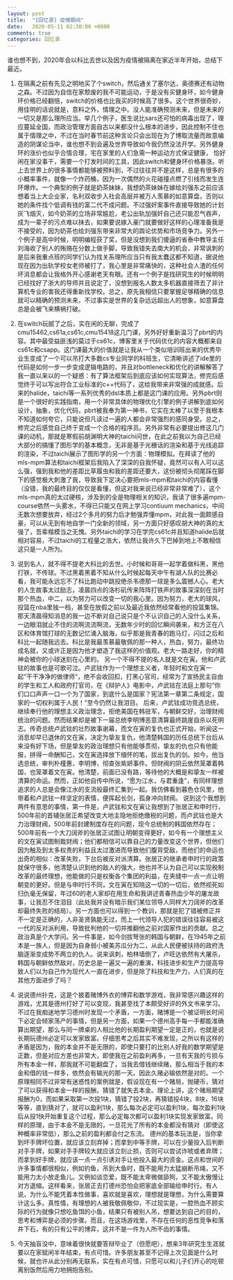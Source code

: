 ```yaml
---
layout: post
title:  "[回忆录] 疫情期间"
date:   2020-05-11 02:38:00 +0800
comments: true
categories: 回忆录
---
```


谁也想不到，2020年会以科比去世以及因为疫情被隔离在家近半年开始，总结下最近。

1. 在隔离之前有先见之明地买了个switch，然后通关了塞尔达，奥德赛还有动物之森。不过因为自信在家颓废的我不可能运动，于是没有买健身环，如今健身环价格已经翻倍，switch的价格也比我买的时候高了很多。这个世界很奇妙，用佳明的话说就是，意料之外，情理之中。没人能准确预测未来，但是未来的一切又是那么理所应当。举几个例子，医生说比sars还可怕的病毒出现了，理应蔓延全国，而政治管理方面自古以来都没什么根本的进步，因此控制不住也属于情理之中，不过在当时春节前这种言论只会出现在为了博取流量而故意编造的阴谋论当中，谁也想不到会遍及世界导致如今我仍然没法开学。另外健身环的涨价也似乎合情合理，宅在家里的人们急需一种运动方式保证健康， 恰好闲在家没事干，需要一个打发时间的工具，因此switch和健身环价格暴涨。听上去世界上的很多事情都能够被预料到，不过往往并不是这样，总是有很多的小概率事件，就像一个炸药桶，因为一次偶然的火花碰撞点燃了引线而发生连环爆炸。一个典型的例子就是奶茶妹妹，我想奶茶妹妹在嫁给刘强东之前应该想着当上大企业家，名利双收步入社会高层并被万人羡慕的如意算盘，否则以她的条件找个低调有钱的富二代不成问题。不过强奸案事件直接导致她的计划灰飞烟灭，如今奶茶的立场非常尴尬，老公出轨加强奸自己还只能忍气吞声，成为一辈子的污点难以抹去，如果要说嫁入豪门就要做好这样的心理准备我是不接受的，因为奶茶也给刘强东带来非常大的舆论优势和市场竞争力。另外一个例子是高中时候，明明编程获了奖，但是没想到我们傻逼的省泰中教导主任刘海收了别人的贿赂在分数上做手脚，导致我错失去南大的机会，非常讽刺的是后来我重点班的同学们认为找关系理所应当只有我太蠢这都不知道，据说他现在因为出轨学校女老师被打了，我心里是非常痛快的，这种社会人渣的任何坏消息都会让我格外开心感谢老天有眼。还有一个例子是找研究生的时候明明已经找好了浙大的导师并且说定了，没想到报名人数太多机器直接筛去了非计算机专业的害我还得重新找学校。总之，原先我相信只要掌握足够精确的信息就可以精确的预测未来，不过事实是世界的复杂远远超出人的想象，如意算盘总是会被飞来横祸打破。

2. 在switch玩腻了之后，实在闲的无聊，完成了cmu15462,cs61a,cs61c,cmu15418这几门课，另外好好重新温习了pbrt的内容。其中最受益匪浅的莫过于cs61c，博客里关于代码优化的内容大概都来自cs61c和csapp。这门课最大的价值就是让我从一个类似培训班出来的优秀毕业生变成了一个可以吊打大多数cs专业同学的科班生，它清晰讲述了ide里的代码是如何一步一步变成逻辑电路的，并且对bottleneck和优化的讲解解答了我一直以来以的一个疑惑：有了算法框架后到底应该如何实现算法，修完后感觉终于可以写出符合工业标准的c++代码了，这给我带来非常强的成就感。后来的halide，taichi等一系列优秀的dsl本质上都是这门课的应用。另外pbrt则是一个很好的实践指南，用一个非常具体的物理优化引擎的例子讲解到底如何设计，抽象，优化代码，pbrt被我奉为第一神书，它实在太棒了以至于我根本不知道如何夸它，只能说但凡读过一遍的人都会非常强烈的感同身受。总之，修完之后感觉自己终于变成一个合格的程序员。另外非常有必要提出修这几门课的动机，那就是寒假前胡渊明大神的taichi问世，在此之前我以为自己已经大部分的搞懂了图形学的基本概念，无非是基于光栅话的渲染和基于光线追踪的渲染，不过taichi展示了图形学的另一个方面：物理模拟。在拜读了他的mls-mpm算法和taichi框架后我陷入了深深的自我怀疑，竟然可以有人可以这么强，强到我和他的差距比草履虫和我的差距还要大，这份被彻头彻尾踩在脚下的感觉极大刺激了我，导致我下定决心要把mls-mpm和taichi的内容看懂（没错，我的最终目的仅仅是看懂，但这对我来说已经非常非常难了），这个mls-mpm真的太过硬核，涉及到的全是物理相关的知识，我读了很多遍mpm-course依然一头雾水，不得已只能又在网上学习contiuum mechanics，中间无数次想要放弃，经过2个多月的努力后才勉强弄懂mpm，对此我一面颇感自豪，可以从无到有地自学一门全新的领域，另一方面只好感叹胡大神的真的太强了，吾辈楷模当之无愧。另外taichi的学习在学完cs61c并且知道halide后就相对容易，不过taichi的工程量之浩大，依然让我许久下巴掉到地上不敢相信这只是一人所为。

3. 说到名人，就不得不提老大科比的去世。小时候和哥哥一起学着做科黑，黑他打铁，不传球。不过黑着黑着不知从什么时候起每天中午有湖人队的比赛必看，我可能永远忘不了科比跑动中跳投绝杀韦德那一球是多么震撼人心。老大的人生故事太过励志，凌晨四点的洛杉矶传来阵阵打铁声的故事深深刻在当时那个热血，中二，以为努力可以改变一切的我心里。因为努力，老大的球风，投篮在nba里独一档，甚至在放假之前以及最近我依然经常看他的投篮集锦。那天清晨得知消息的我一边不断对自己说只是个不认识自己的人没什么关系，一边眼泪就止不住的流啊流流啊流，无数年少时的回忆瞬间袭来，和方正在八区和体育馆打球的无数记忆涌入脑海，似乎那是我青春的跑马灯，闪过之后和科比一起随我远去。科比是我最羡慕最敬佩的那一种人，热血，努力，最终功成名就，又或许正是因为他才塑造了我这样的价值观。老大一路走好，你的精神会被你的小球迷刻在心里的。
另一个不得不提的名人就是文在寅。他和卢武铉的故事也是可歌可泣。卢武铉作为一个理想主义者，年轻时和文在寅一起”干干净净的做律师“，绝不会收回扣，打黑心官司，经常为了宣扬民主自由的学生和工人和政府打官司，在《辩护人》电影中，卢武铉在法庭上那句”你们口口声声一口一个为了国家，到底什么是国家？宪法第一章第二条规定，国家的一切权利属于人民！“至今仍然让我泪目。
后来，卢武铉成功竞选总统，继续奉行他的理想主义政治理念，拒绝美国在韩驻军，与朝鲜交好，治理财阀统治的问题。然而结果却是被下一届总统李明博恶意清算最终跳崖自杀以死明志。传奇总统卢武铉的壮烈故事谢幕，而文在寅的复仇也正式开始，听闻这一消息却早已退休的文在寅，决定为挚友复仇，他清楚韩国的历任总统下台后从来没有好下场，但是挚友的政治理想只有他能够贯彻，挚友的仇也只有他能报，拼得一命酬知己，文在寅选择放下缅怀的笔，拔出复仇的剑。如今，他当选总统，审判朴槿惠，李明博，彻查张紫妍事件。但财阀的阴云依然笼罩着韩国，也笼罩着文在寅。他清楚，前面已没有路，等待他的大概是和挚友一样被清算的命运。然而，正如他自传中所说，“愿为江水，与君重逢”，有同样理想追求的人总是会像江水的支流般最终汇集到一起。我仿佛看到暮色仓风里，他带着和卢武铉一样坚定的表情，便挥起长剑，孤身冲向财阀。
说到这个我想到两件有意思的事情，第一件是，卢武铉和文在寅让我想到了张居正和申时行，500年前的首辅张居正希望改变大地主隐地拒绝缴税的问题，而卢武铉也是大力治理财阀，500年前封建制度存在的问题，现今总统制的韩国依然存在；500年前有一个大刀阔斧的张居正试图让明朝变得更好，如今有一个理想主义的文在寅试图制裁财阀；他们都相信可以靠自己的力量改变这个世界，但他们因为触及到太多权贵的利益且太过激进而导致他们腹背受敌，而他们的命运也出奇的相似：改革失败，下台后被反对派清算。张居正的继承者申时行的政策就保守很多，他清楚认识到他的敌人的强大，他也并不认为自己可以实现税制改革的最终理想，他能做的只是权衡各个集团的利益，在夹缝中一点一点让明朝变的更好。但是与申时行不同，文在寅在知晓这一切的一切后，依然视死如归仇毫无保留，年过60的老人家却在用生命和我讲述青春热血少年的屠龙故事，让我忍不住泪目（此处我并没有暗示我们某位领导人同样大刀阔斧的改革却最终失败的结局）。另一方面也可以得到一个教训，那就是犯了错被修正并不一定是正确的，人非圣贤孰能无过，而上一代领导人犯的错误往往容易被这一代的反对派利用，导致批判他的一切并推翻他之前对国家作出的贡献。总之政治真是个大学问。另一件事是，如今剑拔弩张的韩国与朝鲜，在1945年之前本是一族人，但是因为自身弱小被美苏瓜分为二，从此人民便被扶持的政府洗脑逐渐变成势不两立的仇人。说来讽刺，柏林墙倒了，卢旺达依然有大屠杀，韩国与朝鲜依然敌对，历史总是一遍又一遍的重演，科技进步和生产力提高导致人们以为自己作为现代人一直在进步，但是除了科技和生产力，人们真的在其他方面进步了吗？

4. 说说德州扑克，这是个披着赌博外衣的博弈和数学游戏，我非常感兴趣这样的游戏，尤其是德州打好了可以变现，我甚至找了本颇受好评的外文书来学习。不过在我痴迷地学习德州时发现一个矛盾，一方面，赌博是一个被证明长时间下必定会倾家荡产的事情，但是另一方面，如果一个德州高手每一手都能准确算出期望，那么与同一牌桌的人相比他的长期盈利期望一定是正的，也就是说长期玩德州必定可以发家致富。仔细思考之后其实不难发现，之所以有这样的矛盾是因为，我的本金并不是无限的，即使只要打的比别人好我的数学期望是正数，但是对应方差也非常大，即使我在之前盈利再多，一旦有天我的亏损与所有本金一样，那我就不可能翻盘了，当我去借钱继续赌，那么相当于我的本金和借的钱一样多，依然会有输光的那一天。因此久赌必输依然是对的。一个原理相同不过非常有迷惑性的案例就是，假设现在有一个赌局，抛硬币，猜对了可以获得和本金一样的报酬，猜错了就失去本金。理论上讲，这个赌局期望报酬为0，而如果采取第一次投1块，猜错了投2块，再猜错投4块，8块，16块等等，直到猜对了，就可以盈利1块，那么每次必定可以盈利1块，每次盈利1块后从投1快开始重复这个过程，那么必定每次都可以盈利1块实现发家致富。同样的原理，由于本金不是无限的，一旦花光了所有的本金都没有猜对（即使这种概率非常低），那么之前的盈利都会付之东流。
德州的基本玩法是，当你拿到坏手牌坏位置，就应该立刻弃掉；而拿到中等手牌，可以在少量投入后判断对手手牌，如果对手手牌较大就应该立刻止损，否则可以尝试诈唬或者弃牌；而拿到好手牌，就应该一点一点引诱对手让他投入最大的资金。这点和世间的许多事情都很相似，例如钓鱼，吊到大鱼时，既不能用力太猛崩断吊绳，又不能用力太小放走鱼儿。又例如谈恋爱，既不能太卑微做舔狗，又不能太傲慢让对方退缩。这样看来，张居正去打德州恐怕会把家底全部输给申时行。有人说，为什么不能凭着本性做事，喜欢就是喜欢，理想就是理想，为什么需要算计这么多。真性情，有理想的人被我敬佩敬仰，不过现实是，一腔热血不顾实际的行为就像只想吃鱼饵的小鱼，结果只有被别人吊，想要达到自己的目的，思考和博弈是必须的步骤。而且，在这场游戏里，不存在任何的恶性竞争和落井下石，有的只有公平的博弈，这并不是一件为人所不齿的事情。

5. 今天抽盲没中，意味着很快就要答辩毕业了（但愿吧），想来3年研究生生涯就要以在家赋闲半年结束，有点可惜。许多朋友甚至不记得上次见面是什么时候，就也许从此分别再无联系，实在有点可惜，只愿可以和儿子们开心的吃顿离别饭然后用力地拥抱告别。
